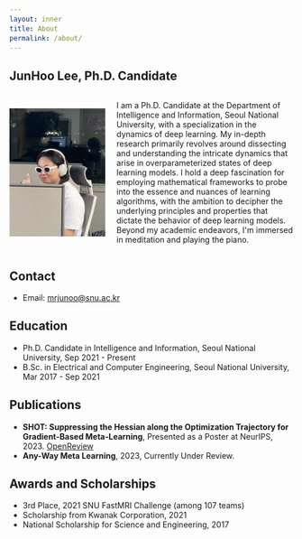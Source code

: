```yaml
---
layout: inner
title: About
permalink: /about/
---
```

## JunHoo Lee, Ph.D. Candidate

<!-- ![Profile Picture](./science_vessel.jpeg) -->
<div style="display: flex; align-items: center;">
  <img src="/science_vessel.jpeg" alt="Science Vessel" style="width: 170px; margin-right: 20px;"/>
  <p>
  I am a Ph.D. Candidate at the Department of Intelligence and Information, Seoul National University, with a specialization in the dynamics of deep learning. My in-depth research primarily revolves around dissecting and understanding the intricate dynamics that arise in overparameterized states of deep learning models. I hold a deep fascination for employing mathematical frameworks to probe into the essence and nuances of learning algorithms, with the ambition to decipher the underlying principles and properties that dictate the behavior of deep learning models. Beyond my academic endeavors, I'm immersed in meditation and playing the piano.


  </p>
</div>

## Contact
- Email: mrjunoo@snu.ac.kr
<!-- - LinkedIn: [linkedin.com/in/junhoolee](#) -->
<!-- - Twitter: [@JunHooLee](#) -->

## Education
- Ph.D. Candidate in Intelligence and Information, Seoul National University, Sep 2021 - Present
- B.Sc. in Electrical and Computer Engineering, Seoul National University, Mar 2017 - Sep 2021

## Publications
- **SHOT: Suppressing the Hessian along the Optimization Trajectory for Gradient-Based Meta-Learning**, Presented as a Poster at NeurIPS, 2023. [OpenReview](http://www.openreview.net)
- **Any-Way Meta Learning**, 2023, Currently Under Review. 


## Awards and Scholarships
- 3rd Place, 2021 SNU FastMRI Challenge (among 107 teams)
- Scholarship from Kwanak Corporation, 2021
- National Scholarship for Science and Engineering, 2017
